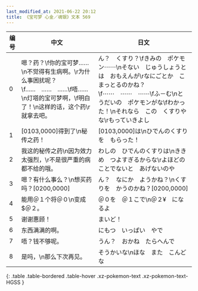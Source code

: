```yaml
---
last_modified_at: 2021-06-22 20:12
title: 《宝可梦 心金／魂银》文本 569
---
```

| 编号 | 中文 | 日文 |
| ---- | ---- | ---- |
| 0 | 嗯？药？\f你的宝可梦……\n不觉得有生病啊。\r为什么事困扰呢？\f……　……　……\f唔……\n灯塔的宝可梦啊，\f明白了！\n这样的话，这个药\r就拿去吧。 | ん？　くすり？\fきみの　ポケモン⋯⋯\nそない　じゅうしょうとは　おもえんが\rなにごとか　こまっとるのかね？\f⋯⋯　⋯⋯　⋯⋯\fふ－む\nとうだいの　ポケモンがな\fわかった！\nそれなら　この　くすりやな\rもっていきよし |
| 1 | [0103,0000]得到了\n秘传之药！ | [0103,0000]は\nひでんのくすりを　もらった！ |
| 2 | 我这的秘传之药\n因为效力太强烈，\r不是很严重的病都不给的哦。 | わしの　ひでんのくすりは\nききめ　つよすぎるからな\rよほどのことでないと　あげないのや |
| 3 | 嗯？有什么事么？\n想买药吗？[0200,0000] | ん？　なにか　ようかね？\nくすりを　かうのかね？[0200,0000] |
| 4 | 能用＠１个将＠０\n变成$＠２。 | ＠０を　＠１こで\n＠２¥　になるよ |
| 5 | 谢谢惠顾！ | まいど！ |
| 6 | 东西满满的啊。 | にもつ　いっぱい　やで |
| 7 | 唔？钱不够呢。 | うん？　おかね　たらへんで |
| 8 | 是吗，\n那么下次再见。 | そうかいな\nほな　また　こんどな |
{: .table .table-bordered .table-hover .xz-pokemon-text .xz-pokemon-text-HGSS }
